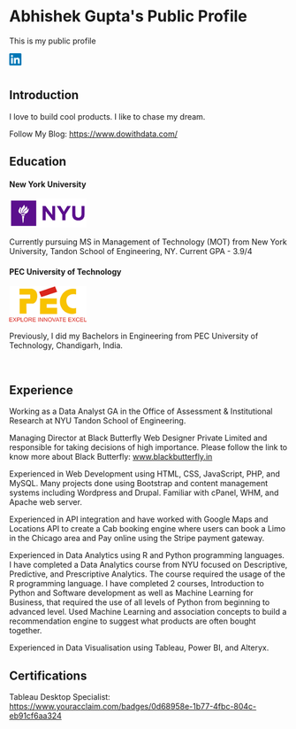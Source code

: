 # Abhishek Gupta's Public Profile
This is my public profile

<a href="https://www.linkedin.com/in/abhishek-gupta-nyu/">
  <img align="left" alt="Abhishek's LinkedIN" width="22px" src="https://raw.githubusercontent.com/abhishek-gupta-nyu/profile/main/images/linkedin.svg" />
</a>

<br/><br/>

<h2>Introduction</h2>

I love to build cool products. I like to chase my dream.

Follow My Blog: https://www.dowithdata.com/

<h2>Education</h2>

<h4>New York University</h4>
<img alt="NYU Logo" width="140px" src="https://raw.githubusercontent.com/abhishek-gupta-nyu/profile/main/images/nyu-logo.png" />

Currently pursuing MS in Management of Technology (MOT) from New York University, Tandon School of Engineering, NY. Current GPA - 3.9/4

<h4>PEC University of Technology</h4>
<img alt="PEC Logo" width="140px" src="https://raw.githubusercontent.com/abhishek-gupta-nyu/profile/main/images/pec-logo.png" />


Previously, I did my Bachelors in Engineering from PEC University of Technology, Chandigarh, India.

<br/>

<h2>Experience</h2>

Working as a Data Analyst GA in the Office of Assessment & Institutional Research at NYU Tandon School of Engineering.

Managing Director at Black Butterfly Web Designer Private Limited and responsible for taking decisions of high importance. Please follow the link to know more about Black Butterfly: www.blackbutterfly.in

Experienced in Web Development using HTML, CSS, JavaScript, PHP, and MySQL. Many projects done using Bootstrap and content management systems including Wordpress and Drupal. Familiar with cPanel, WHM, and Apache web server.

Experienced in API integration and have worked with Google Maps and Locations API to create a Cab booking engine where users can book a Limo in the Chicago area and Pay online using the Stripe payment gateway.

Experienced in Data Analytics using R and Python programming languages. I have completed a Data Analytics course from NYU focused on Descriptive, Predictive, and Prescriptive Analytics. The course required the usage of the R programming language. I have completed 2 courses, Introduction to Python and Software development as well as Machine Learning for Business, that required the use of all levels of Python from beginning to advanced level. Used Machine Learning and association concepts to build a recommendation engine to suggest what products are often bought together.

Experienced in Data Visualisation using Tableau, Power BI, and Alteryx.

<h2>Certifications</h2>

Tableau Desktop Specialist: https://www.youracclaim.com/badges/0d68958e-1b77-4fbc-804c-eb91cf6aa324 
